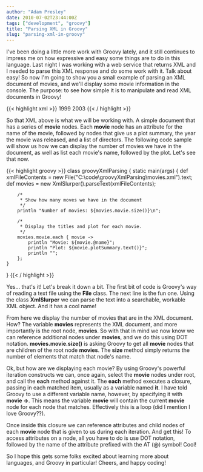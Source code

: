 ```yaml
---
author: "Adam Presley"
date: 2010-07-02T23:44:00Z
tags: ["development", "groovy"]
title: "Parsing XML in Groovy"
slug: "parsing-xml-in-groovy"
---
```


I've been doing a little more work with Groovy lately, and it still
continues to impress me on how expressive and easy some things are to do
in this language. Last night I was working with a web service that
returns XML and I needed to parse this XML response and do some work
with it. Talk about easy! So now I'm going to show you a small example
of parsing an XML document of movies, and we'll display some movie
information in the console. The purpose: to see how simple it is to
manipulate and read XML documents in Groovy!

{{< highlight xml >}}
<movies>
    <movie name="The Matrix">
        <year>1999</year>
        <directors>
        <director name="Andy Wachowski" />
        <director name="Lana Wachowski" />
        </directors>
        <plotsummary><![CDATA[A computer hacker learns from mysterious rebels about the true nature of his reality and his role in the war against the controllers of it.]]></plotSummary>
    </movie>
    <movie name="Kill Bill: Vol. 1">
        <year>2003</year>
        <directors>
        <director name="Quentin Tarantino" />
        </directors>
        <plotsummary><![CDATA[The Bride wakes up after a long coma. The baby that she carried before entering the coma is gone. The only thing on her mind is to have revenge on the assassination team that betrayed her - a team she was once part of.]]></plotSummary>
    </movie>
</movies>
{{< / highlight >}}

So that XML above is what we will be working with. A simple document
that has a series of **movie** nodes. Each **movie** node has an
attribute for the name of the movie, followed by nodes that give us a
plot summary, the year the movie was released, and a list of directors.
The following code sample will show us how we can display the number of
movies we have in the document, as well as list each movie's name,
followed by the plot. Let's see that now.

{{< highlight groovy >}}
class groovyXmlParsing  {
    static main(args)  {
        def xmlFileContents = new File("C:\\code\\groovyXmlParsing\\movies.xml").text;
        def movies = new XmlSlurper().parseText(xmlFileContents);

        /*
         * Show how many moves we have in the document
         */
        println "Number of movies: ${movies.movie.size()}\n";

        /*
         * Display the titles and plot for each movie.
         */
        movies.movie.each { movie ->
            println "Movie: ${movie.@name}";
            println "Plot: ${movie.plotSummary.text()}";
            println "";
        };
    }
}
{{< / highlight >}}

Yes... that's it! Let's break it down a bit. The first bit of code is
Groovy's way of reading a text file using the **File** class. The
next line is the fun one. Using the class **XmlSlurper** we can
parse the text into a searchable, workable XML object. And it has a cool
name!

From here we display the number of movies that are in the XML document.
How? The variable **movies** represents the XML document, and more
importantly is the root node, **movies**. So with that in mind we
now know we can reference additional nodes under **movies**, and we
do this using DOT notation. **movies.movie.size()** is asking Groovy
to get all **movie** nodes that are children of the root node
**movies**. The **size** method simply returns the number of
elements that match that node's name.

Ok, but how are we displaying each movie? By using Groovy's powerful
iteration constructs we can, once again, select the **movie** nodes
under root, and call the **each** method against it. The
**each** method executes a closure, passing in each matched item,
usually as a variable named **it**. I have told Groovy to use a
different variable name, however, by specifying it with **movie
->**. This means the variable **movie** will contain the current
**movie** node for each node that matches. Effectively this is a
loop (did I mention I love Groovy??).

Once inside this closure we can reference attributes and child nodes of
each **movie** node that is given to us during each iteration. And
get this! To access attributes on a node, all you have to do is use DOT
notation, followed by the name of the attribute prefixed with the AT (@)
symbol! Cool!

So I hope this gets some folks excited about learning more about
languages, and Groovy in particular! Cheers, and happy coding!

